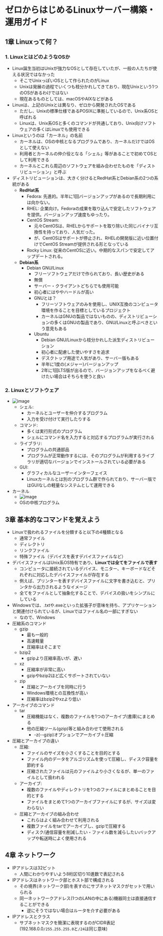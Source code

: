 # ゼロからはじめるLinuxサーバー構築・運用ガイド

## 1章 Linuxって何？

### 1. LinuxとはどのようなOSか

- Linux誕生当初はUnixが強力なOSとして存在していたが、一般の人たちが使える状況ではなかった
  - そこでUnixっぽいOSとして作られたのがLinux
  - Unixは発展の過程でいくつも枝分かれしてきており、現在Unixという1つのOSがあるわけではない
  - 現在あるものとしては、macOSやAIXなどがある
- Linuxは、上記のUnixとは異なり、ゼロから開発されたOSである
  - ただし、Unixの標準仕様であるPOSIXに準拠しているので、Unix系OSと呼ばれる
  - Linuxは、Unix系OSと多くのコマンドが共通しており、Unix向けソフトウェアの多くはLinuxでも使用できる
- Linuxというのは「カーネル」の名前
  - カーネルは、OSの中核となるプログラムであり、カーネルだけではOSとして使えない
  - 利用者とカーネルの仲介役となる「シェル」等があることで初めてOSとして利用できる
  - カーネルとこれら周辺のソフトウェアを組み合わせたものを「ディストリビューション」と呼ぶ
- ディストリビューションは、大きく分けるとRedHat系とDebian系の2つの系統がある
  - **RedHat系**
    - Fedora: 先進的。半年に1回バージョンアップがあるので長期利用には向かない。
    - RHEL: 企業向け。Fedoraの成果を取り込んで安定したソフトウェアを提供。バージョンアップ速度もゆったり。
    - CentOS Stream: 
      - 元々CentOSは、RHELからサポートを取り除いた同じバイナリ互換性を持っており、人気だった。
      - が、CentOSはサポートが停止され、RHELの開発版に近い位置付けでCentOS Streamが提供される形となっている
    - Rocky Linux: 従来のCentOSに近い。中期的なスパンで安定してアップデートされる。
  - **Debian系**
    - Debian GNU/Linux
      - フリーソフトウェアだけで作られており、長い歴史がある
      - 無償
      - サーバー・クライアントどちらでも使用可能
      - 初心者にはややハードルが高い
      - GNUとは？
        - フリーソフトウェアのみを使用し、UNIX互換のコンピュータ環境を作ることを目標としているプロジェクト
        - カーネルはGNUの製品ではないものの、ディストリビューションの多くはGNUの製品であり、GNU/Linuxと呼ぶべきという意見もある
      - Ubuntu
        - Debian GNU/Linuxから枝分かれした派生ディストリビューション
        - 初心者に配慮した使いやすさを追求
        - デスクトップ用途で人気があり、サーバー版もある
        - 半年に1度の(メジャー)バージョンアップ
        - 2年に1回LTS版が出るので、バージョンアップをなるべく避けたい場合はそちらを使うと良い

### 2. Linuxとソフトウェア

- ![image](https://www.pc-koubou.jp/magazine/wp-content/uploads/2019/03/iiyama_linux_01.png)
  - シェル:
    - カーネルとユーザーを仲介するプログラム
    - 入力を受け付けて実行したりする
  - コマンド:
    - 多くは実行形式のプログラム
    - シェルにコマンド名を入力すると対応するプログラムが実行される
  - ライブラリ:
    - プログラムの共通部品
    - プログラムが正常動作するには、そのプログラムが利用するライブラリが適切なバージョンでインストールされている必要がある
  - GUI:
    - グラフィカルなユーザーインターフェイス
    - Linuxカーネルとは別のプログラム群で作られており、サーバー版ではGUIなしの軽量なシステムとして運用できる
- カーネル
  - ![image](https://cdn-xtech.nikkei.com/atcl/nxt/column/18/02898/072200001/zu02.jpg?__scale=w:500,h:273&_sh=0f1067090c)
  - OSの中核プログラム

## 3章 基本的なコマンドを覚えよう

- Linuxで扱われるファイルを分類すると以下の4種類となる
  - 通常ファイル
  - ディレクトリ
  - リンクファイル
  - 特殊ファイル（デバイスを表すデバイスファイルなど）
- デバイスファイルはUnix系OS特有であり、**Linuxでは全てをファイルで表す**
  - コンピュータに接続されているデバイス、モニター、キーボードなどそれぞれに対応したデバイスファイルが存在する
  - 例えば、プリンターを表すデバイスファイルに文字を書き込むと、プリンタから出力されるようなイメージ
  - 全てをファイルとして抽象化することで、デバイスの扱いをシンプルにしている
- Windowsでは、.txtや.exeといった拡張子が意味を持ち、アプリケーションと関連付けられているが、Linuxではファイル名の一部にすぎない
  - なので、Windows
- 圧縮系のコマンド
  - gzip
    - 最も一般的
    - 高速軽量
    - 圧縮率はそこまで
  - bzip2
    - gzipより圧縮率高いが、遅い
  - xz
    - 圧縮率が非常に高い
    - gzipやbzip2ほど広くサポートされていない
  - zip
    - 圧縮とアーカイブを同時に行う
    - Windows環境との互換性が高い
    - 圧縮率はbzip2やxzより低い
- アーカイブのコマンド
  - tar
    - 圧縮機能はなく、複数のファイルを1つのアーカイブ(書庫)にまとめる
    - 他の圧縮ツール(gzip)等と組み合わせて使用される
      - -z(--gzip)オプションでアーカイブ＋圧縮
- 圧縮とアーカイブの違い
  - 圧縮:
    - ファイルのサイズを小さくすることを目的とする
    - ファイル内のデータをアルゴリズムを使って圧縮し、ディスク容量を節約する
    - 圧縮されたファイルは元のファイルより小さくなるが、単一のファイルとして扱われる
  - アーカイブ:
    - 複数のファイルやディレクトリを1つのファイルにまとめることを目的とする
    - ファイルをまとめて1つのアーカイブファイルにするが、サイズは変わらない
  - 圧縮とアーカイブの組み合わせ
    - これらはよく組み合わせて利用される
    - 複数ファイルをtarでアーカイブし、gzipで圧縮する
    - ディスク/通信容量を削減したい・ファイル数を減らしたいバックアップや転送時によく使用される

## 4章 ネットワーク

- IPアドレスは32ビット
  - 人間にわかりやすいよう8桁区切り10進数で表記される
- IPアドレスはネットワーク部とホスト部で構成される
  - その境界(ネットワーク部)を表すのにサブネットマスクがセットで用いられる
  - 同一ネットワークアドレス(1つのLANの中にある)機器同士は直接通信することができる
    - 逆にそうではない場合はルータを介す必要がある
- IPアドレスとクラス
  - サブネットマスクを簡潔に表現するのがCIDR表記(192.168.0.0`/255.255.255.0`と`/24`は同じ意味)